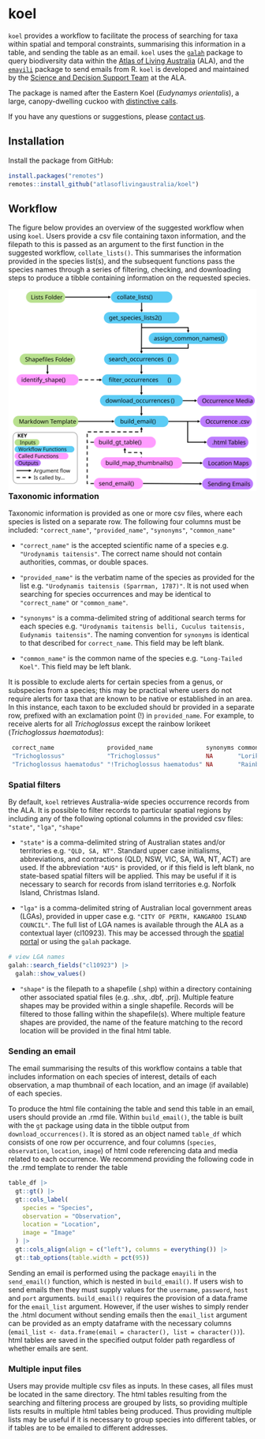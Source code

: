 # koel

`koel` provides a workflow to facilitate the process of searching for taxa within spatial and temporal constraints, summarising this information in a table, and sending the table as an email. `koel` uses the [`galah`](https://galah.ala.org.au) package to query biodiversity data within the [Atlas of Living Australia](https://www.ala.org.au) (ALA), and the [`emayili`](https://github.com/datawookie/emayili/) package to send emails from R. `koel` is developed and maintained by the [Science and Decision Support Team](https://labs.ala.org.au/about.html) at the ALA.

The package is named after the Eastern Koel (*Eudynamys orientalis*), a large, canopy-dwelling cuckoo with [distinctive calls](https://xeno-canto.org/explore?query=Eudynamys%20orientalis). 

If you have any questions or suggestions, please [contact us](mailto:support@ala.org.au).


## Installation

Install the package from GitHub:

``` r
install.packages("remotes")
remotes::install_github("atlasoflivingaustralia/koel")
```

## Workflow

The figure below provides an overview of the suggested workflow when using `koel`. Users provide a csv file containing taxon information, and the filepath to this is passed as an argument to the first function in the suggested workflow, `collate_lists()`. This summarises the information provided in the species list(s), and the subsequent functions pass the species names through a series of filtering, checking, and downloading steps to produce a tibble containing information on the requested species.

<img src="man/figures/koel_workflow.svg" align="left"/>

### Taxonomic information

Taxonomic information is provided as one or more csv files, where each species is listed on a separate row. The following four columns must be included: `"correct_name"`, `"provided_name"`, `"synonyms"`, `"common_name"`

-   `"correct_name"` is the accepted scientific name of a species e.g. `"Urodynamis taitensis"`. The correct name should not contain authorities, commas, or double spaces.

-   `"provided_name"` is the verbatim name of the species as provided for the list e.g. `"Urodynamis taitensis (Sparrman, 1787)"`. It is not used when searching for species occurrences and may be identical to `"correct_name"` or `"common_name"`.

-   `"synonyms"` is a comma-delimited string of additional search terms for each species e.g. `"Urodynamis taitensis belli, Cuculus taitensis, Eudynamis taitensis"`. The naming convention for `synonyms` is identical to that described for `correct_name`. This field may be left blank.

-   `"common_name"` is the common name of the species e.g. `"Long-Tailed Koel"`. This field may be left blank.

It is possible to exclude alerts for certain species from a genus, or subspecies from a species; this may be practical where users do not require alerts for taxa that are known to be native or established in an area. In this instance, each taxon to be excluded should br provided in a separate row, prefixed with an exclamation point (!) in `provided_name`. For example, to receive alerts for all *Trichoglossus* except the rainbow lorikeet (*Trichoglossus haematodus*): 

``` r
 correct_name               provided_name               synonyms common_name     
 "Trichoglossus"            "Trichoglossus"             NA       "Lorikeets"       
 "Trichoglossus haematodus" "!Trichoglossus haematodus" NA       "Rainbow Lorikeet"
```

### Spatial filters

By default, `koel` retrieves Australia-wide species occurrence records from the ALA. It is possible to filter records to particular spatial regions by including any of the following optional columns in the provided csv files: `"state"`, `"lga"`, `"shape"`

-   `"state"` is a comma-delimited string of Australian states and/or territories e.g. `"QLD, SA, NT"`. Standard upper case initialisms, abbreviations, and contractions (QLD, NSW, VIC, SA, WA, NT, ACT) are used. If the abbreviation `"AUS"` is provided, or if this field is left blank, no state-based spatial filters will be applied. This may be useful if it is necessary to search for records from island territories e.g. Norfolk Island, Christmas Island.

-   `"lga"` is a comma-delimited string of Australian local government areas (LGAs), provided in upper case e.g. `"CITY OF PERTH, KANGAROO ISLAND COUNCIL"`. The full list of LGA names is available through the ALA as a contextual layer (cl10923). This may be accessed through the [spatial portal](https://spatial.ala.org.au) or using the `galah` package.

``` r
# view LGA names
galah::search_fields("cl10923") |>
  galah::show_values()
```

-   `"shape"` is the filepath to a shapefile (.shp) within a directory containing other associated spatial files (e.g. .shx, .dbf, .prj). Multiple feature shapes may be provided within a single shapefile. Records will be filtered to those falling within the shapefile(s). Where multiple feature shapes are provided, the name of the feature matching to the record location will be provided in the final html table.

### Sending an email

The email summarising the results of this workflow contains a table that includes information on each species of interest, details of each observation, a map thumbnail of each location, and an image (if available) of each species.

To produce the html file containing the table and send this table in an email, users should provide an .rmd file. Within `build_email()`, the table is built with the `gt` package using data in the tibble output from `download_occurrences()`. It is stored as an object named `table_df` which consists of one row per occurrence, and four columns (`species`, `observation`, `location`, `image`) of html code referencing data and media related to each occurrence. We recommend providing the following code in the .rmd template to render the table

``` r
table_df |>
  gt::gt() |>
  gt::cols_label(
    species = "Species",
    observation = "Observation",
    location = "Location",
    image = "Image"
  ) |>
  gt::cols_align(align = c("left"), columns = everything()) |>
  gt::tab_options(table.width = pct(95))
```

Sending an email is performed using the package `emayili` in the `send_email()` function, which is nested in `build_email()`. If users wish to send emails then they must supply values for the `username`, `password`, `host` and `port` arguments. `build_email()` requires the provision of a data.frame for the `email_list` argument. However, if the user wishes to simply render the .html document without sending emails then the `email_list` argument can be provided as an empty dataframe with the necessary columns (`email_list <- data.frame(email = character(), list = character())`). html tables are saved in the specified output folder path regardless of whether emails are sent.

### Multiple input files

Users may provide multiple csv files as inputs. In these cases, all files must be located in the same directory. The html tables resulting from the searching and filtering process are grouped by lists, so providing multiple lists results in multiple html tables being produced. Thus providing multiple lists may be useful if it is necessary to group species into different tables, or if tables are to be emailed to different addresses.
